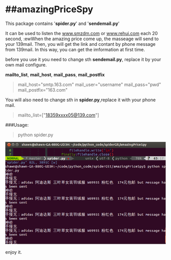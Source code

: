 ##amazingPriceSpy
===============
This package contains '__spider.py__' and '__sendemail.py__'

It can be used to listen the www.smzdm.com or www.rehui.com each 20 second, :ewWhen the amazing price come up, the masseage will send to your 139mail. Then, you will get the link and contant by phone message from 139mail. In this way, you can get the imformation at first time.

before you use it you need to change sth __sendemail.py__, replace it by your own mail configure.

__mailto_list__, __mail_host__, __mail_pass__, __mail_postfix__
>mail_host="smtp.163.com"
mail_user="username"
mail_pass="pwd"
mail_postfix="163.com"

You will  also need to change sth in __spider.py__,replace it with your phone mail.
>mailto_list=["18359xxxx05@139.com"]

###Usage:
>python spider.py

![work log](smzdm.png)

enjoy it.
